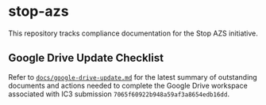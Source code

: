 # stop-azs

This repository tracks compliance documentation for the Stop AZS initiative.

## Google Drive Update Checklist

Refer to [`docs/google-drive-update.md`](docs/google-drive-update.md) for the latest summary of outstanding documents and actions needed to complete the Google Drive workspace associated with IC3 submission `7065f60922b948a59af3a8654edb16dd`.
